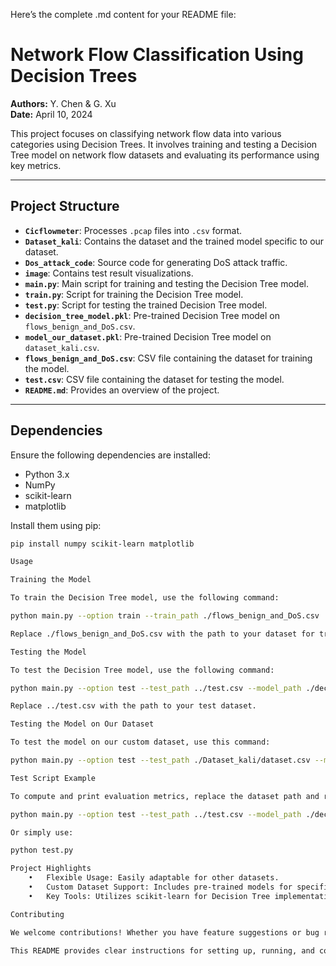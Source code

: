 Here’s the complete .md content for your README file:

# Network Flow Classification Using Decision Trees

**Authors:** Y. Chen & G. Xu  
**Date:** April 10, 2024  

This project focuses on classifying network flow data into various categories using Decision Trees. It involves training and testing a Decision Tree model on network flow datasets and evaluating its performance using key metrics.

---

## Project Structure

- **`Cicflowmeter`**: Processes `.pcap` files into `.csv` format.
- **`Dataset_kali`**: Contains the dataset and the trained model specific to our dataset.
- **`Dos_attack_code`**: Source code for generating DoS attack traffic.
- **`image`**: Contains test result visualizations.
- **`main.py`**: Main script for training and testing the Decision Tree model.
- **`train.py`**: Script for training the Decision Tree model.
- **`test.py`**: Script for testing the trained Decision Tree model.
- **`decision_tree_model.pkl`**: Pre-trained Decision Tree model on `flows_benign_and_DoS.csv`.
- **`model_our_dataset.pkl`**: Pre-trained Decision Tree model on `dataset_kali.csv`.
- **`flows_benign_and_DoS.csv`**: CSV file containing the dataset for training the model.
- **`test.csv`**: CSV file containing the dataset for testing the model.
- **`README.md`**: Provides an overview of the project.

---

## Dependencies

Ensure the following dependencies are installed:

- Python 3.x  
- NumPy  
- scikit-learn  
- matplotlib  

Install them using pip:  
```bash
pip install numpy scikit-learn matplotlib

Usage

Training the Model

To train the Decision Tree model, use the following command:

python main.py --option train --train_path ./flows_benign_and_DoS.csv

Replace ./flows_benign_and_DoS.csv with the path to your dataset for training.

Testing the Model

To test the Decision Tree model, use the following command:

python main.py --option test --test_path ../test.csv --model_path ./decision_tree_model.pkl

Replace ../test.csv with the path to your test dataset.

Testing the Model on Our Dataset

To test the model on our custom dataset, use this command:

python main.py --option test --test_path ./Dataset_kali/dataset.csv --model_path ./Dataset_kali/our_model.pkl

Test Script Example

To compute and print evaluation metrics, replace the dataset path and run:

python main.py --option test --test_path ../test.csv --model_path ./decision_tree_model.pkl

Or simply use:

python test.py

Project Highlights
	•	Flexible Usage: Easily adaptable for other datasets.
	•	Custom Dataset Support: Includes pre-trained models for specific datasets.
	•	Key Tools: Utilizes scikit-learn for Decision Tree implementation.

Contributing

We welcome contributions! Whether you have feature suggestions or bug reports, please submit an issue or pull request to this repository.

This README provides clear instructions for setting up, running, and contributing to the project. If you have questions or need support, feel free to reach out!

